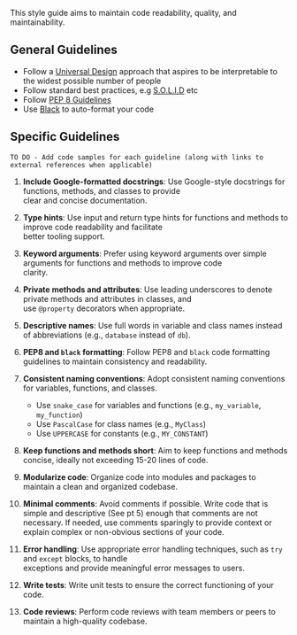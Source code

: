 
  
This style guide aims to maintain code readability, quality, and maintainability. 
  
## General Guidelines  

- Follow a [Universal Design](https://99percentinvisible.org/episode/curb-cuts/) approach that aspires to be interpretable to the widest possible number of people 
- Follow standard best practices, e.g  [S.O.L.I.D](https://realpython.com/preview/solid-principles-python/) etc
- Follow  [PEP 8 Guidelines](https://peps.python.org/pep-0008/)
- Use  [Black](https://black.readthedocs.io/en/stable/) to auto-format your code


## Specific Guidelines

```
TO DO - Add code samples for each guideline (along with links to external references when applicable)
```
  
1. **Include Google-formatted docstrings**: Use Google-style docstrings for functions, methods, and classes to provide  
   clear and concise documentation.  
  
2. **Type hints**: Use input and return type hints for functions and methods to improve code readability and facilitate  
   better tooling support.  
  
3. **Keyword arguments**: Prefer using keyword arguments over simple arguments for functions and methods to improve code  
   clarity.  
  
4. **Private methods and attributes**: Use leading underscores to denote private methods and attributes in classes, and  
   use `@property` decorators when appropriate.  
  
5. **Descriptive names**: Use full words in variable and class names instead of abbreviations (e.g., `database` instead   of `db`).  
  
6. **PEP8 and `black` formatting**: Follow PEP8 and `black` code formatting guidelines to maintain consistency and  readability.  
  
7. **Consistent naming conventions**: Adopt consistent naming conventions for variables, functions, and classes.  
   - Use `snake_case` for variables and functions (e.g., `my_variable`, `my_function`)  
   - Use `PascalCase` for class names (e.g., `MyClass`)  
   - Use `UPPERCASE` for constants (e.g., `MY_CONSTANT`)  
  
8. **Keep functions and methods short**: Aim to keep functions and methods concise, ideally not exceeding 15-20 lines of  code.  
  
9. **Modularize code**: Organize code into modules and packages to maintain a clean and organized codebase.  
  
10. **Minimal comments**: Avoid comments if possible. Write code that is simple and descriptive (See pt 5) enough that comments are  not necessary. If needed, use comments sparingly to provide context or explain complex or non-obvious sections of  your code.  
  
11. **Error handling**: Use appropriate error handling techniques, such as `try` and `except` blocks, to handle  
    exceptions and provide meaningful error messages to users.  
  
12. **Write tests**: Write unit tests to ensure the correct functioning of your code.  
  
13. **Code reviews**: Perform code reviews with team members or peers to maintain a high-quality codebase.